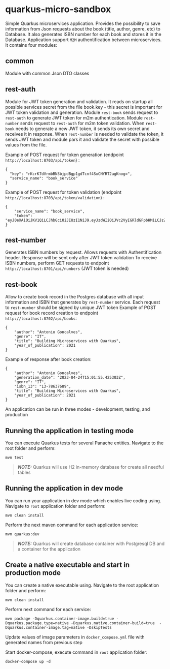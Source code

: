# quarkus-micro-sandbox

Simple Quarkus microservices application. Provides the possibility to save information from Json requests about the book (title, author, genre, etc) to Database. It also generates ISBN number for each book and stores it in the Database. Application support ```M2M``` authentification between microservices.
It contains four modules:

## common
Module with common Json DTO classes

## rest-auth
Module for JWT token generation and validation.  It reads on startup all possible services secret from the file book.key - this secret is important for JWT token validation and generation.
Module ```rest-book``` sends request to ```rest-auth``` to generate JWT token for m2m authentication.
Module ```rest-number``` sends request to ```rest-auth``` for m2m token validation.
When ```rest-book``` needs to generate a new JWT token, it sends its own secret and receives it in response. When ```rest-number``` is needed to validate the token, it sends JWT token and module pars it and validate the secret with possible values from the file.

Example of POST request for token generation (endpoint ```http://localhost:8703/api/token```) :
```
{
  "key": "rKcrK7dVrmbBN3bjpdBgp1gdTcnf4SxCNYRT2agKnog=",
  "service_name": "book_service"
}
```

Example of POST request for token validation (endpoint ```http://localhost:8703/api/token/validation```) :
```
{
    "service_name": "book_service",
    "token": "eyJ0eXAiOiJKV1QiLCJhbGciOiJIUzI1NiJ9.eyJzdWIiOiJVc2VyIGRldGFpbHMiLCJzZXJ2aWNlX2tleSI6InJLY3JLN2RWcm1iQk4zYmpwZEJncDFnZFRjbmY0U3hDTllSVDJhZ0tub2c9Iiwic2VydmljZV9uYW1lIjoiYm9va19zZXJ2aWNlIiwiaXNzIjoiaHR0cHM6Ly9leGFtcGxlLmNvbS9pc3N1ZXIiLCJpYXQiOjE2ODIyNTkwMTF9.l37mq2PszUkV1JgQvb7rUsW0w69yJ3WuxWJOVr3aAPo"
}
```

## rest-number
Generates ISBN numbers by request. Allows requests with Authentification header. Response will be sent only after JWT token validation
To receive ISBN numbers, perform GET requests to endpoint ```http://localhost:8701/api/numbers``` (JWT token is needed)

## rest-book
Allow to create book record in the Postgres database with all input information and ISBN that generates by  ```rest-number``` service. Each request to ```rest-number``` should be signed by unique JWT token
Example of POST request for book record creation to endpoint ```http://localhost:8702/api/books```:
```
{
    "author": "Antonio Goncalves",
    "genre": "IT",
    "title": "Building Microservices with Quarkus",
    "year_of_publication": 2021
}
```
Example of response after book creation:
```
{
    "author": "Antonio Goncalves",
    "generation_date": "2023-04-24T15:01:55.425303Z",
    "genre": "IT",
    "isbn_13": "13-78637689",
    "title": "Building Microservices with Quarkus",
    "year_of_publication": 2021
}
```
An application can be run in three modes - development, testing, and production
## Running the application in testing mode
You can execute Quarkus tests for several Panache entities.
Navigate to the root folder and perform:
```
mvn test
```
> **_NOTE:_**  Quarkus will use H2 in-memory database for create all needful tables 

## Running the application in dev mode

You can run your application in dev mode which enables live coding using.
Navigate to ```root``` application folder and perform:
```
mvn clean install
```
Perform the next maven command for each application service:
```
mvn quarkus:dev
```
> **_NOTE:_**  Quarkus will create database container with Postgresql DB and a container for the application

## Create a native executable and start in production mode
You can create a native executable using.
Navigate to the root application folder and perform:
```
mvn clean install
```
Perform next command for each service:
```
mvn package -Dquarkus.container-image.build=true -Dquarkus.package.type=native -Dquarkus.native.container-build=true  -Dquarkus.container-image.tag=native -DskipTests
```
Update values of image parameters in ```docker_compose.yml``` file with generated names from previous step

Start docker-compose, execute command in ```root``` application folder:
```
docker-compose up -d
```
